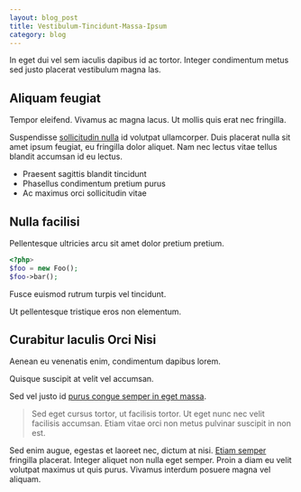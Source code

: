 ```yaml
---
layout: blog_post
title: Vestibulum-Tincidunt-Massa-Ipsum
category: blog
---
```


In eget dui vel sem iaculis dapibus id ac tortor. Integer condimentum metus sed justo placerat vestibulum magna las. 

## Aliquam feugiat

Tempor eleifend. Vivamus ac magna lacus. Ut mollis quis erat nec fringilla. 

Suspendisse [sollicitudin nulla](https://google.com) id volutpat ullamcorper. Duis placerat nulla sit amet ipsum feugiat, eu fringilla dolor aliquet. Nam nec lectus vitae tellus blandit accumsan id eu lectus. 

- Praesent sagittis blandit tincidunt
- Phasellus condimentum pretium purus
- Ac maximus orci sollicitudin vitae

## Nulla facilisi

Pellentesque ultricies arcu sit amet dolor pretium pretium.

```php
<?php>
$foo = new Foo();
$foo->bar();
```

Fusce euismod rutrum turpis vel tincidunt.

Ut pellentesque tristique eros non elementum.

## Curabitur Iaculis Orci Nisi

Aenean eu venenatis enim, condimentum dapibus lorem.

Quisque suscipit at velit vel accumsan.

Sed vel justo id [purus congue semper in eget massa](https://google.com).

> Sed eget cursus tortor, ut facilisis tortor. Ut eget nunc nec velit facilisis accumsan. Etiam vitae orci non metus pulvinar suscipit in non est. 

Sed enim augue, egestas et laoreet nec, dictum at nisi. [Etiam semper](https://google.com) fringilla placerat. Integer aliquet non nulla eget semper. Proin a diam eu velit volutpat maximus ut quis purus. Vivamus interdum posuere magna vel aliquam.

